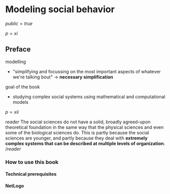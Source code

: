# Modeling social behavior

$public=true$

$p=xi$

## Preface

modelling
- "simplifying and focussing on the most important aspects of whatever we're talking bout" -> **necessary simplification**

goal of the book
- studying complex social systems using mathematical and computational models

$p=xii$

$reader$
The social sciences do not have a solid, broadly agreed-upon theoretical foundation in the same way that the physical sciences and even some of the biological sciences do. This is partly because the social sciences are younger, and partly because they deal with **extremely complex systems that can be described at multiple levels of organization**.
$/reader$

### How to use this book

#### Technical prerequisites

#### NetLogo